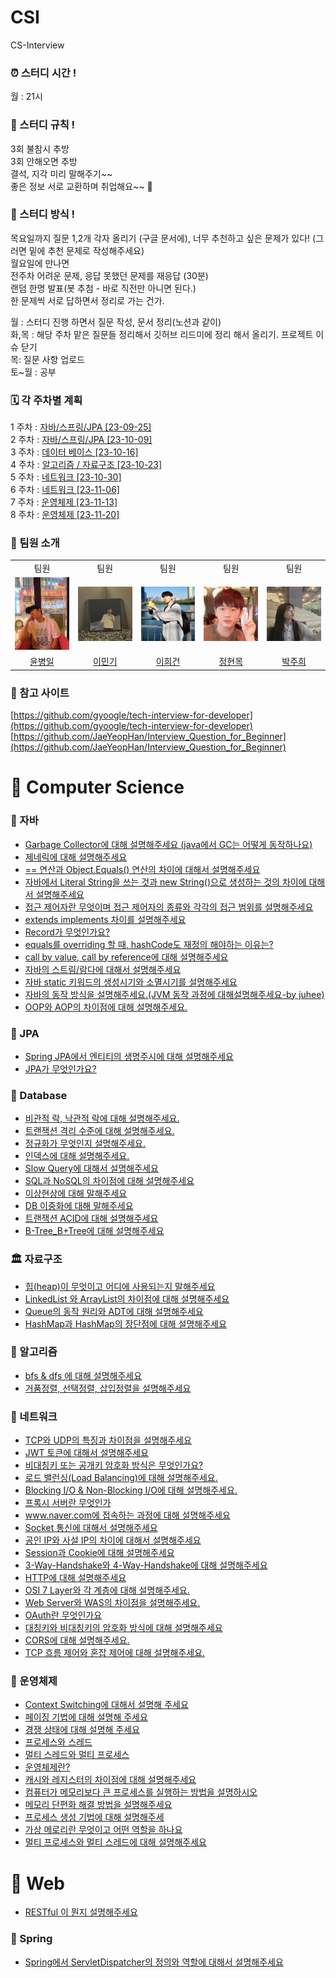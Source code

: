 # CSI

CS-Interview

### ⏰ 스터디 시간 !

월 : 21시

### 📄 스터디 규칙 !

3회 불참시 추방  
3회 안해오면 추방  
결석, 지각 미리 말해주기~~  
좋은 정보 서로 교환하며 취업해요~~ 🙂

### 📣 스터디 방식 !

목요일까지 질문 1,2개 각자 올리기 (구글 문서에), 너무 추천하고 싶은 문제가 있다! (그러면 밑에 추천 문제로 작성해주세요)  
월요일에 만나면  
전주차 어려운 문제, 응답 못했던 문제를 재응답 (30분)  
랜덤 한명 발표(봇 추첨 - 바로 직전만 아니면 된다.)  
한 문제씩 서로 답하면서 정리로 가는 건가.

월 : 스터디 진행 하면서 질문 작성, 문서 정리(노션과 같이)  
화,목 : 해당 주차 맡은 질문들 정리해서 깃허브 리드미에 정리 해서 올리기. 프로젝트 이슈 닫기  
목: 질문 사항 업로드  
토~월 : 공부

### 🗓️ 각 주차별 계획

1 주차 : [자바/스프링/JPA [23-09-25]](https://outline.mon0mon.xyz/s/c43e8aa5-e19f-4c0e-b547-eb408efb4726)\
2 주차 : [자바/스프링/JPA [23-10-09]](https://outline.mon0mon.xyz/s/0654d1d2-6b09-41f9-8c59-8c0cb7545aa4/doc/2-javajpa-VYJmbgsFY3)\
3 주차 : [데이터 베이스 [23-10-16]](https://outline.mon0mon.xyz/s/0654d1d2-6b09-41f9-8c59-8c0cb7545aa4/doc/3-1h2Gnn3WhT)\
4 주차 : [알고리즘 / 자료구조 [23-10-23]](https://outline.mon0mon.xyz/s/0654d1d2-6b09-41f9-8c59-8c0cb7545aa4/doc/4-slsNU1wD5T)\
5 주차 : [네트워크 [23-10-30]](https://outline.mon0mon.xyz/s/0654d1d2-6b09-41f9-8c59-8c0cb7545aa4/doc/5-anBNkwU7VC)\
6 주차 : [네트워크 [23-11-06]](https://outline.mon0mon.xyz/s/0654d1d2-6b09-41f9-8c59-8c0cb7545aa4/doc/6-Vi6QH32neH)\
7 주차 : [운영체제 [23-11-13]](https://outline.mon0mon.xyz/s/0654d1d2-6b09-41f9-8c59-8c0cb7545aa4/doc/7-7Y1XXQrNyF)  
8 주차 : [운영체제 [23-11-20]](https://outline.mon0mon.xyz/s/0654d1d2-6b09-41f9-8c59-8c0cb7545aa4/doc/8-WwJPNJ3Te2)

### 👥 팀원 소개

<div>
<table>
  <tbody>
    <tr>
        <td align="center"> 팀원 </td>
        <td align="center"> 팀원 </td>
        <td align="center"> 팀원 </td>
        <td align="center"> 팀원 </td>
        <td align="center"> 팀원 </td>
    </tr>
    <tr>
     <td><img src="./docs/profile/윤병일.png" width="100px;" alt=""/><br> </td>
     <td><img src="./docs/profile/이민기.jpg" width="100px;" alt=""/><br> </td>
     <td><img src="./docs/profile/이희건.jpeg" width="100px;" alt=""/><br> </td>
     <td><img src="./docs/profile/정현목.jpeg" width="100px;" alt=""/><br> </td>
     <td><img src="./docs/profile/박주희.jpeg" width="100px;" alt=""/><br> </td>

</tr>
    <tr>
      <td align="center"><a href="https://github.com/YunByungil"> 윤병일 </a></td>
      <td align="center"><a href="https://github.com/mon0mon"> 이민기 </a></td>
      <td align="center"><a href="https://github.com/dlrjs2360"> 이희건 </a></td>
      <td align="center"><a href="https://github.com/Hyunmok-Chung"> 정현목</a></td>
      <td align="center"><a href="https://github.com/juhee77"> 박주희 </a></td>
    </tr>
  </tbody>
</table>
</div>

### 🔗 참고 사이트

[https://github.com/gyoogle/tech-interview-for-developer](https://github.com/gyoogle/tech-interview-for-developer)  
[https://github.com/JaeYeopHan/Interview_Question_for_Beginner](https://github.com/JaeYeopHan/Interview_Question_for_Beginner)

# 📌 Computer Science

### 🎯 자바

- [Garbage Collector에 대해 설명해주세요 (java에서 GC는 어떻게 동작하나요)](./Computer%20Science/Java/[Java]%20Garbage%20Collector에%20대해%20설명해주세요/index.md)
- [제네릭에 대해 설명해주세요](./Computer%20Science/Java/[Java]%20제네릭에%20대해%20설명해주세요/index.md)
- [== 연산과 Object.Equals() 연산의 차이에 대해서 설명해주세요](Computer%20Science%2FJava%2F%5BJAVA%5D%20%3D%3D%20%EC%97%B0%EC%82%B0%EA%B3%BC%20Object.Equals%28%29%20%EC%97%B0%EC%82%B0%EC%9D%98%20%EC%B0%A8%EC%9D%B4%EC%97%90%20%EB%8C%80%ED%95%B4%EC%84%9C%20%EC%84%A4%EB%AA%85%ED%95%B4%EC%A3%BC%EC%84%B8%EC%9A%94%2Findex.md)
- [자바에서 Literal String을 쓰는 것과 new String()으로 생성하는 것의 차이에 대해서 설명해주세요](<./Computer%20Science/Java/[Java]%20Literal%20String과%20new%20String()%20생성의%20차이를%20설명해주세요/index.md>)
- [접근 제어자란 무엇이며 접근 제어자의 종류와 각각의 접근 범위를 설명해주세요](Computer%20Science%2FJava%2F%5BJava%5D%20%EC%A0%91%EA%B7%BC%20%EC%A0%9C%EC%96%B4%EC%9E%90%EB%9E%80%20%EB%AC%B4%EC%97%87%EC%9D%B4%EB%A9%B0%20%EC%A0%91%EA%B7%BC%20%EC%A0%9C%EC%96%B4%EC%9E%90%EC%9D%98%20%EC%A2%85%EB%A5%98%EC%99%80%20%EA%B0%81%EA%B0%81%EC%9D%98%20%EC%A0%91%EA%B7%BC%20%EB%B2%94%EC%9C%84%EB%A5%BC%20%EC%84%A4%EB%AA%85%ED%95%B4%EC%A3%BC%EC%84%B8%EC%9A%94%2Findex.md)
- [extends implements 차이를 설명해주세요](./Computer%20Science/Java/[Java]%20extends%20implements%20차이를%20설명해주세요/index.md)
- [Record가 무엇인가요?](Computer%20Science%2FJava%2F%5BJava%5D%20Record%EA%B0%80%20%EB%AC%B4%EC%97%87%EC%9D%B8%EA%B0%80%EC%9A%94%3F%2Findex.md)
- [equals를 overriding 할 때, hashCode도 재정의 해야하는 이유는?](Computer%20Science%2FJava%2F%5BJava%5Dequals%EB%A5%BC%20overriding%20%ED%95%A0%20%EB%95%8C%20hashCode%EB%8F%84%20%EC%9E%AC%EC%A0%95%EC%9D%98%20%ED%95%B4%EC%95%BC%ED%95%98%EB%8A%94%20%EC%9D%B4%EC%9C%A0%2Findex.md)
- [call by value, call by reference에 대해 설명해주세요](Computer%20Science%2FJava%2F%5BJava%5Dcall%20by%20value-call%20by%20reference%EC%97%90%20%EB%8C%80%ED%95%B4%20%EC%84%A4%EB%AA%85%ED%95%B4%EC%A3%BC%EC%84%B8%EC%9A%94%2Findex.md)
- [자바의 스트림/람다에 대해서 설명해주세요](Computer%20Science%2FJava%2F%5BJava%5D%20%EC%9E%90%EB%B0%94%EC%9D%98%20%EC%8A%A4%ED%8A%B8%EB%A6%BC%EA%B3%BC%20%EB%9E%8C%EB%8B%A4%EC%97%90%20%EB%8C%80%ED%95%B4%20%EC%84%A4%EB%AA%85%ED%95%B4%EC%A3%BC%EC%84%B8%EC%9A%94%2Findex.md)
- [자바 static 키워드의 생성시기와 소멸시기를 설명해주세요](Computer%20Science%2FJava%2F%5BJava%5D%20static%20%ED%82%A4%EC%9B%8C%EB%93%9C%EC%9D%98%20%EC%83%9D%EC%84%B1%EC%8B%9C%EA%B8%B0%EC%99%80%20%EC%86%8C%EB%A9%B8%EC%8B%9C%EA%B8%B0%EB%A5%BC%20%EC%84%A4%EB%AA%85%ED%95%B4%EC%A3%BC%EC%84%B8%EC%9A%94%2Findex.md)
- [자바의 동작 방식을 설명해주세요.(JVM 동작 과정에 대해설명해주세요-by juhee)](Computer%20Science%2FJava%2F%5BJava%5D%20%C0%DA%B9%D9%C0%C7%20%B5%BF%C0%DB%20%B9%E6%BD%C4%C0%BB%20%BC%B3%B8%ED%C7%D8%C1%D6%BC%BC%BF%E4%2Findex.md)
- [OOP와 AOP의 차이점에 대해 설명해주세요.](Computer%20Science%2FJava%2F%5BJava%5D%20OOP%BF%CD%20AOP%C0%C7%20%C2%F7%C0%CC%C1%A1%BF%A1%20%B4%EB%C7%D8%20%BC%B3%B8%ED%C7%D8%C1%D6%BC%BC%BF%E4%2Findex.md)

### 🎯 JPA

- [Spring JPA에서 엔티티의 생명주시에 대해 설명해주세요](Computer%20Science%2FJPA%2F%5BJPA%5D%20Spring%20JPA%EC%97%90%EC%84%9C%20%EC%97%94%ED%8B%B0%ED%8B%B0%EC%9D%98%20%EC%83%9D%EB%AA%85%EC%A3%BC%EA%B8%B0%EC%97%90%20%EB%8C%80%ED%95%B4%20%EC%84%A4%EB%AA%85%ED%95%B4%EC%A3%BC%EC%84%B8%EC%9A%94%2Findex.md)
- [JPA가 무엇인가요?](./Computer%20Science/JPA/[JPA]JPA가%20무엇인가요/index.md)

### 📀 Database

- [비관적 락, 낙관적 락에 대해 설명해주세요.](./Computer%20Science/Database/[Database]비관적%20락,%20낙관적%20락에%20대해%20설명해주세요/index.md)
- [트랜잭션 격리 수준에 대해 설명해주세요.](./Computer%20Science/Database/[Database]트랜잭션%20격리%20수준에%20대해%20설명해주세요/index.md)
- [정규화가 무엇인지 설명해주세요.](./Computer%20Science/Database/[Database]정규화가%20무엇인지%20설명해주세요/index.md)
- [인덱스에 대해 설명해주세요.](Computer%20Science%2FDatabase%2F%5BDatabase%5D%EC%9D%B8%EB%8D%B1%EC%8A%A4%EC%97%90%20%EB%8C%80%ED%95%B4%20%EC%84%A4%EB%AA%85%ED%95%B4%EC%A3%BC%EC%84%B8%EC%9A%94%2Findex.md)
- [Slow Query에 대해서 설명해주세요](./Computer%20Science/Database/[Database]Slow%20Query에%20대해서%20설명해주세요/index.md)
- [SQL과 NoSQL의 차이점에 대해 설명해주세요](./Computer%20Science/Database/[Database]SQL과%20NoSQL의%20차이점에%20대해%20설명해주세요/index.md)
- [이상현상에 대해 말해주세요](Computer%20Science%2FDatabase%2F%5BDatabase%5D%EC%9D%B4%EC%83%81%ED%98%84%EC%83%81%EC%97%90%20%EB%8C%80%ED%95%B4%20%EB%A7%90%ED%95%B4%EC%A3%BC%EC%84%B8%EC%9A%94%2Findex.md)
- [DB 이중화에 대해 말해주세요](Computer%20Science%2FDatabase%2F%5BDatabase%5D%EC%9D%B4%EC%A4%91%ED%99%94%EC%97%90%20%EB%8C%80%ED%95%B4%20%EB%A7%90%ED%95%B4%EC%A3%BC%EC%84%B8%EC%9A%94%2Findex.md)
- [트랜잭션 ACID에 대해 설명해주세요](./Computer%20Science/Database/[Database]트랜잭션%20ACID에%20대해%20설명해주세요/index.md)
- [B-Tree_B+Tree에 대해 설명해주세요](Computer%20Science%2FDatabase%2F%5BDatabase%5DB-Tree_B%2BTree%EC%97%90%20%EB%8C%80%ED%95%B4%20%EC%84%A4%EB%AA%85%ED%95%B4%EC%A3%BC%EC%84%B8%EC%9A%94%2Findex.md)
### 🏛️ 자료구조

- [힙(heap)이 무엇이고 어디에 사용되는지 말해주세요](Computer%20Science%2FData%20Structure%2F%5BData%20Structure%5D%20%ED%9E%99%28heap%29%EC%9D%B4%20%EB%AC%B4%EC%97%87%EC%9D%B4%EA%B3%A0%20%EC%96%B4%EB%94%94%EC%97%90%20%EC%82%AC%EC%9A%A9%EB%90%98%EB%8A%94%EC%A7%80%20%EB%A7%90%ED%95%B4%EC%A3%BC%EC%84%B8%EC%9A%94%2Findex.md)
- [LinkedList 와 ArrayList의 차이점에 대해 설명해주세요](Computer%20Science%2FData%20Structure%2F%5BData%20Structure%5D%20LinkedList%20%EC%99%80%20ArrayList%EC%9D%98%20%EC%B0%A8%EC%9D%B4%EC%A0%90%EC%97%90%20%EB%8C%80%ED%95%B4%20%EC%84%A4%EB%AA%85%ED%95%B4%EC%A3%BC%EC%84%B8%EC%9A%94%2Findex.md)
- [Queue의 동작 원리와 ADT에 대해 설명해주세요](Computer%20Science%2FData%20Structure%2F%5BData%20Structure%5D%20Queue%EC%9D%98%20%EB%8F%99%EC%9E%91%20%EC%9B%90%EB%A6%AC%EC%99%80%20ADT%EC%97%90%20%EB%8C%80%ED%95%B4%20%EC%84%A4%EB%AA%85%ED%95%B4%EC%A3%BC%EC%84%B8%EC%9A%94%2Findex.md)
- [HashMap과 HashMap의 장단점에 대해 설명해주세요](Computer%20Science%2FData%20Structure%2F%5BData%20Structure%5D%20HashMap%EA%B3%BC%20HashMap%EC%9D%98%20%EC%9E%A5%EB%8B%A8%EC%A0%90%EC%97%90%20%EB%8C%80%ED%95%B4%20%EC%84%A4%EB%AA%85%ED%95%B4%EC%A3%BC%EC%84%B8%EC%9A%94%2Findex.md)

### 🧬 알고리즘

- [bfs & dfs 에 대해 설명해주세요](Computer%20Science%2FAlgorithm%2F%5BAlgorithm%5D%20bfs%20%26%20dfs%20%EC%97%90%20%EB%8C%80%ED%95%B4%20%EC%84%A4%EB%AA%85%ED%95%B4%EC%A3%BC%EC%84%B8%EC%9A%94%2Findex.md)
- [거품정렬, 선택정렬, 삽입정렬을 설명해주세요](Computer%20Science%2FAlgorithm%2F%5BAlgorithm%5D%20%EA%B1%B0%ED%92%88%EC%A0%95%EB%A0%AC%2C%20%EC%84%A0%ED%83%9D%EC%A0%95%EB%A0%AC%2C%20%EC%82%BD%EC%9E%85%EC%A0%95%EB%A0%AC%EC%9D%84%20%EC%84%A4%EB%AA%85%ED%95%B4%EC%A3%BC%EC%84%B8%EC%9A%94%2Findex.md)
### 🛜 네트워크

- [TCP와 UDP의 특징과 차이점을 설명해주세요](Computer%20Science%2FNetwork%2F%5BNetwork%5D%20TCP%EC%99%80%20UDP%EC%9D%98%20%ED%8A%B9%EC%A7%95%EA%B3%BC%20%EC%B0%A8%EC%9D%B4%EC%A0%90%EC%9D%84%20%EC%84%A4%EB%AA%85%ED%95%B4%EC%A3%BC%EC%84%B8%EC%9A%94%2Findex.md)
- [JWT 토큰에 대해서 설명해주세요](Computer%20Science%2FNetwork%2F%5BNetwork%5D%20JWT%20%ED%86%A0%ED%81%B0%EC%97%90%20%EB%8C%80%ED%95%B4%EC%84%9C%20%EC%84%A4%EB%AA%85%ED%95%B4%EC%A3%BC%EC%84%B8%EC%9A%94%2Findex.md)
- [비대칭키 또는 공개키 암호화 방식은 무엇인가요?](Computer%20Science%2FNetwork%2F%5BNetwork%5D%EB%B9%84%EB%8C%80%EC%B9%AD%ED%82%A4%20%EB%98%90%EB%8A%94%20%EA%B3%B5%EA%B0%9C%ED%82%A4%20%EC%95%94%ED%98%B8%ED%99%94%20%EB%B0%A9%EC%8B%9D%EC%9D%80%20%EB%AC%B4%EC%97%87%EC%9D%B8%EA%B0%80%EC%9A%94%2Findex.md)
- [로드 밸런싱(Load Balancing)에 대해 설명해주세요.](Computer%20Science%2FNetwork%2F%5BNetwork%5D%EB%A1%9C%EB%93%9C%20%EB%B0%B8%EB%9F%B0%EC%8B%B1%28Load%20Balancing%29%EC%97%90%20%EB%8C%80%ED%95%B4%20%EC%84%A4%EB%AA%85%ED%95%B4%EC%A3%BC%EC%84%B8%EC%9A%94%2Findex.md)
- [Blocking I/O & Non-Blocking I/O에 대해 설명해주세요.](Computer%20Science%2FNetwork%2F%5BNetwork%5DBlocking%20IO%20%26%20Non-Blocking%20IO%EC%97%90%20%EB%8C%80%ED%95%B4%20%EC%84%A4%EB%AA%85%ED%95%B4%EC%A3%BC%EC%84%B8%EC%9A%94%2Findex.md)
- [프록시 서버란 무엇인가 ](Computer%20Science%2FNetwork%2F%5BNetwork%5D%20%ED%94%84%EB%A1%9D%EC%8B%9C%20%EC%84%9C%EB%B2%84%EB%9E%80%20%EB%AC%B4%EC%97%87%EC%9D%B8%EA%B0%80%EC%9A%94%2Findex.md)
- [www.naver.com에 접속하는 과정에 대해 설명해주세요](Computer%20Science%2FNetwork%2F%5BNetwork%5D%20www.naver.com%EC%97%90%20%EC%A0%91%EC%86%8D%ED%95%98%EB%8A%94%20%EA%B3%BC%EC%A0%95%EC%97%90%20%EB%8C%80%ED%95%B4%20%EC%84%A4%EB%AA%85%ED%95%B4%EC%A3%BC%EC%84%B8%EC%9A%94%2Findex.md)
- [Socket 통신에 대해서 설명해주세요](Computer%20Science%2FNetwork%2F%5BNetwork%5D%20Socket%20%ED%86%B5%EC%8B%A0%EC%97%90%20%EB%8C%80%ED%95%B4%EC%84%9C%20%EC%84%A4%EB%AA%85%ED%95%B4%EC%A3%BC%EC%84%B8%EC%9A%94%2Findex.md)
- [공인 IP와 사설 IP의 차이에 대해서 설명해주세요](Computer%20Science%2FNetwork%2F%5BNetwork%5D%20%EA%B3%B5%EC%9D%B8%20IP%EC%99%80%20%EC%82%AC%EC%84%A4%20IP%EC%9D%98%20%EC%B0%A8%EC%9D%B4%EC%97%90%20%EB%8C%80%ED%95%B4%EC%84%9C%20%EC%84%A4%EB%AA%85%ED%95%B4%EC%A3%BC%EC%84%B8%EC%9A%94%2Findex.md)
- [Session과 Cookie에 대해 설명해주세요](Computer%20Science%2FNetwork%2F%5BNetwork%5D%20Session%EA%B3%BC%20Cookie%EC%97%90%20%EB%8C%80%ED%95%B4%20%EC%84%A4%EB%AA%85%ED%95%B4%EC%A3%BC%EC%84%B8%EC%9A%94%2Findex.md)
- [3-Way-Handshake와 4-Way-Handshake에 대해 설명해주세요](Computer%20Science%2FNetwork%2F%5BNetwork%5D%203-Way-Handshake%BF%CD%204-Way-Handshake%BF%A1%20%B4%EB%C7%D8%20%BC%B3%B8%ED%C7%D8%C1%D6%BC%BC%BF%E4%2Findex.md)
- [HTTP에 대해 설명해주세요](Computer%20Science%2FNetwork%2F%5BNetwork%5D%20HTTP%BF%A1%20%B4%EB%C7%D8%20%BC%B3%B8%ED%C7%D8%C1%D6%BC%BC%BF%E4%2Findex.md)
- [OSI 7 Layer와 각 계층에 대해 설명해주세요.](Computer%20Science%2FNetwork%2F%5BNetwork%5D%20OSI%207%20Layer%EC%99%80%20%EA%B0%81%20%EA%B3%84%EC%B8%B5%EC%97%90%20%EB%8C%80%ED%95%B4%20%EC%84%A4%EB%AA%85%ED%95%B4%EC%A3%BC%EC%84%B8%EC%9A%94%2Findex.md)
- [Web Server와 WAS의 차이점을 설명해주세요.](Computer%20Science%2FNetwork%2F%5BNetwork%5D%20Web%20Server%EC%99%80%20WAS%EC%9D%98%20%EC%B0%A8%EC%9D%B4%EC%A0%90%EC%9D%84%20%EC%84%A4%EB%AA%85%ED%95%B4%EC%A3%BC%EC%84%B8%EC%9A%94%2Findex.md)
- [OAuth란 무엇인가요](./Computer%20Science/Network/[Network]%20OAuth란%20무엇인가요/index.md)
- [대칭키와 비대칭키의 암호화 방식에 대해 설명해주세요](./Computer%20Science/Network/[Network]%20대칭키와%20비대칭키의%20암호화%20방식에%20대해%20설명해주세요/index.md)
- [CORS에 대해 설명해주세요.](Computer%20Science%2FNetwork%2F%5BNetwork%5D%20CORS%BF%A1%20%B4%EB%C7%D8%20%BC%B3%B8%ED%C7%D8%C1%D6%BC%BC%BF%E4%2Findex.md)
- [TCP 흐름 제어와 혼잡 제어에 대해 설명해주세요.](Computer%20Science%2FNetwork%2F%5BNetwork%5D%20TCP%20%C8%E5%B8%A7%C1%A6%BE%EE%BF%CD%20%C8%A5%C0%E2%C1%A6%BE%EE%BF%A1%20%B4%EB%C7%D8%20%BC%B3%B8%ED%C7%D8%C1%D6%BC%BC%BF%E4%2Findex.md)

### 💾 운영체제

- [Context Switching에 대해서 설명해 주세요](Computer%20Science%2FOperating%20System%2F%5BOperating%20System%5D%20Context%20Switching%EC%97%90%20%EB%8C%80%ED%95%B4%EC%84%9C%20%EC%84%A4%EB%AA%85%ED%95%B4%EC%A3%BC%EC%84%B8%EC%9A%94%2Findex.md)
- [페이징 기법에 대해 설명해 주세요](Computer%20Science%2FOperating%20System%2F%5BOperating%20System%5D%20%ED%8E%98%EC%9D%B4%EC%A7%95%20%EA%B8%B0%EB%B2%95%EC%97%90%20%EB%8C%80%ED%95%B4%20%EC%84%A4%EB%AA%85%ED%95%B4%EC%A3%BC%EC%84%B8%EC%9A%94%2Findex.md)
- [경쟁 상태에 대해 설명해 주세요](Computer%20Science%2FOperating%20System%2F%5BOS%5D%20Race%20Condition%EC%97%90%20%EB%8C%80%ED%95%B4%20%EC%84%A4%EB%AA%85%ED%95%B4%EC%A3%BC%EC%84%B8%EC%9A%94%2Findex.md)
- [프로세스와 스레드](Computer%20Science%2FOperating%20System%2F%5BOperation%20System%5D%20%ED%94%84%EB%A1%9C%EC%84%B8%EC%8A%A4%EC%99%80%20%EC%8A%A4%EB%A0%88%EB%93%9C%2Findex.md)
- [멀티 스레드와 멀티 프로세스](Computer%20Science%2FOperating%20System%2F%5BOperation%20System%5D%20%EB%A9%80%ED%8B%B0%20%EC%8A%A4%EB%A0%88%EB%93%9C%EC%99%80%20%EB%A9%80%ED%8B%B0%20%ED%94%84%EB%A1%9C%EC%84%B8%EC%8A%A4%2Findex.md)
- [운영체제란?](Computer%20Science%2FOperating%20System%2F%5BOperation%20System%5D%20%EC%9A%B4%EC%98%81%EC%B2%B4%EC%A0%9C%EB%9E%80%3F%2Findex.md)
- [캐시와 레지스터의 차이점에 대해 설명해주세요](Computer%20Science%2FOperating%20System%2F%5BOperation%20System%5D%20%EC%BA%90%EC%8B%9C%EC%99%80%20%EB%A0%88%EC%A7%80%EC%8A%A4%ED%84%B0%EC%9D%98%20%EC%B0%A8%EC%9D%B4%EC%A0%90%EC%97%90%20%EB%8C%80%ED%95%B4%20%EC%84%A4%EB%AA%85%ED%95%B4%EC%A3%BC%EC%84%B8%EC%9A%94%2Findex.md)
- [컴퓨터가 메모리보다 큰 프로세스를 실행하는 방법을 설명하시오](Computer%20Science%2FOperating%20System%2F%5BOperation%20System%5D%20%EC%BB%B4%ED%93%A8%ED%84%B0%EA%B0%80%20%EB%A9%94%EB%AA%A8%EB%A6%AC%EB%B3%B4%EB%8B%A4%20%ED%81%B0%20%ED%94%84%EB%A1%9C%EC%84%B8%EC%8A%A4%EB%A5%BC%20%EC%8B%A4%ED%96%89%ED%95%98%EB%8A%94%20%EB%B0%A9%EB%B2%95%EC%9D%84%20%EC%84%A4%EB%AA%85%ED%95%98%EC%8B%9C%EC%98%A4%2Findex.md)
- [메모리 단편화 해결 방법을 설명해주세요](Computer%20Science%2FOperating%20System%2F%5BOperating%20System%5D%20%EB%A9%94%EB%AA%A8%EB%A6%AC%20%EB%8B%A8%ED%8E%B8%ED%99%94%20%ED%95%B4%EA%B2%B0%20%EB%B0%A9%EB%B2%95%EC%9D%84%20%EC%84%A4%EB%AA%85%ED%95%B4%EC%A3%BC%EC%84%B8%EC%9A%94%2Findex.md)
- [프로세스 생성 기법에 대해 설명해주세](Computer%20Science%2FOperating%20System%2F%5BOperating%20System%5D%20%ED%94%84%EB%A1%9C%EC%84%B8%EC%8A%A4%20%EC%83%9D%EC%84%B1%20%EA%B8%B0%EB%B2%95%EC%97%90%20%EB%8C%80%ED%95%B4%20%EC%84%A4%EB%AA%85%ED%95%B4%EC%A3%BC%EC%84%B8%EC%9A%94%2Findex.md)
- [가상 메로리란 무엇이고 어떤 역할을 하나요](Computer%20Science%2FOperating%20System%2F%5BOperating%20System%5D%20%B0%A1%BB%F3%20%B8%DE%B8%F0%B8%AE%B6%F5%20%B9%AB%BE%F9%C0%CC%B0%ED%20%BE%EE%B6%B2%20%BF%AA%C7%D2%C0%BB%20%C7%CF%B3%AA%BF%E4%2Findex.md)
- [멀티 프로세스와 멀티 스레드에 대해 설명해주세요](Computer%20Science%2FOperating%20System%2F%5BOperating%20System%5D%20%B8%D6%C6%BC%20%C7%C1%B7%CE%BC%BC%BF%CD%20%B8%D6%C6%BC%20%BD%BA%B7%B9%BF%A1%20%B4%EB%C7%EC%20%BC%B3%B8%ED%C7%D8%C1%D6%BC%BC%BF%E4%2Findex.md)
# 📌 Web

- [RESTful 이 뭔지 설명해주세요](./Web/[Web]%20RESTful%20이%20뭔지%20설명해주세요/index.md)

### 🎯 Spring

- [Spring에서 ServletDispatcher의 정의와 역할에 대해서 설명해주세요](./Web/Spring/[Spring]%20Spring에서%20DispatcherServlet의%20정의와%20역할에%20대해서%20설명해주세요/index.md)
